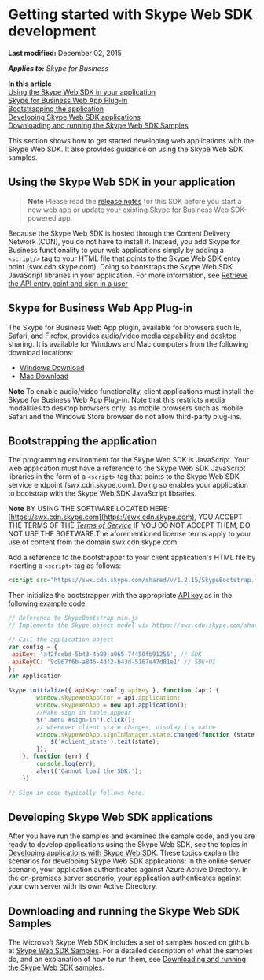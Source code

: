 
# Getting started with Skype Web SDK development

 **Last modified:** December 02, 2015

 _**Applies to:** Skype for Business_

 **In this article**  
[Using the Skype Web SDK in your application](#sectionSection0)  
[Skype for Business Web App Plug-in](#sectionSection1)  
[Bootstrapping the application](#sectionSection2)  
[Developing Skype Web SDK applications](#sectionSection3)  
[ Downloading and running the Skype Web SDK Samples](#sectionSection4)


This section shows how to get started developing web applications with the Skype Web SDK. It also provides guidance on using the Skype Web SDK samples.

## Using the Skype Web SDK in your application
<a name="sectionSection0"> </a>

>**Note** Please read the [release notes](ReleaseNotes.md) for this SDK before you start a new web app or update your existing Skype for Business Web SDK-powered app.

Because the Skype Web SDK is hosted through the Content Delivery Network (CDN), you do not have to install it. Instead, you add Skype for Business functionality to your web applications simply by adding a ```<script/>``` tag to your HTML file that points to the Skype Web SDK entry point (swx.cdn.skype.com). Doing so bootstraps the Skype Web SDK JavaScript libraries in your application. For more information, see [Retrieve the API entry point and sign in a user](GetAPIEntrySignIn.md)


## Skype for Business Web App Plug-in
<a name="sectionSection1"> </a>

The Skype for Business Web App plugin, available for browsers such IE, Safari, and Firefox, provides audio/video media capability and desktop sharing. It is available for Windows and Mac computers from the following download locations:

- [Windows Download](https://mlccdn.blob.core.windows.net/prod/LWA/plugins/windows/archive/SkypeForBusinessPlugin-16.0.0.101.msi)
- [Mac Download](https://mlccdn.blob.core.windows.net/prod/LWA/plugins/mac/archive/SkypeForBusinessPlugin-16.0.0.63.pkg )


 **Note**  To enable audio/video functionality, client applications must install the Skype for Business Web App Plug-in. Note that this restricts media modalities to desktop browsers only, as mobile browsers such as mobile Safari and the Windows Store browser do not allow third-party plug-ins.


## Bootstrapping the application
<a name="sectionSection2"> </a>

The programming environment for the Skype Web SDK is JavaScript. Your web application must have a reference to the Skype Web SDK JavaScript libraries in the form of a ```<script>``` tag that points to the Skype Web SDK service endpoint (swx.cdn.skype.com). Doing so enables your application to bootstrap with the Skype Web SDK JavaScript libraries.


 **Note**  BY USING THE SOFTWARE LOCATED HERE: [https://swx.cdn.skype.com](https://swx.cdn.skype.com), YOU ACCEPT THE TERMS OF THE  _[Terms of Service](TermsOfService.md)_ IF YOU DO NOT ACCEPT THEM, DO NOT USE THE SOFTWARE.The aforementioned license terms apply to your use of content from the domain swx.cdn.skype.com.

Add a reference to the bootstrapper to your client application's HTML file by inserting a ```<script>``` tag as follows:




```html
<script src="https://swx.cdn.skype.com/shared/v/1.2.15/SkypeBootstrap.min.js"></script> 
```

Then initialize the bootstrapper with the appropriate [API key](APIProductKeys.md) as in the following example code:




```js
// Reference to SkypeBootstrap.min.js
// Implements the Skype object model via https://swx.cdn.skype.com/shared/v/1.2.15/SkypeBootstrap.min.js

// Call the application object
var config = {
 apiKey: 'a42fcebd-5b43-4b89-a065-74450fb91255', // SDK
 apiKeyCC: '9c967f6b-a846-4df2-b43d-5167e47d81e1' // SDK+UI
}; 
var Application

Skype.initialize({ apiKey: config.apiKey }, function (api) {
        window.skypeWebAppCtor = api.application;
        window.skypeWebApp = new api.application();
        //Make sign in table appear
        $(".menu #sign-in").click();
        // whenever client.state changes, display its value
        window.skypeWebApp.signInManager.state.changed(function (state) {
            $('#client_state').text(state);
        });
    }, function (err) {
        console.log(err);
        alert('Cannot load the SDK.');
    });

// Sign-in code typically follows here.


```


## Developing Skype Web SDK applications
<a name="sectionSection3"> </a>

After you have run the samples and examined the sample code, and you are ready to develop applications using the Skype Web SDK, see the topics in [Developing applications with Skype Web SDK](DevelopApplications.md). These topics explain the scenarios for developing Skype Web SDK applications: In the online server scenario, your application authenticates against Azure Active Directory. In the on-premises server scenario, your application authenticates against your own server with its own Active Directory.


## Downloading and running the Skype Web SDK Samples
<a name="sectionSection4"> </a>

The Microsoft Skype Web SDK includes a set of samples hosted on github at [Skype Web SDK Samples](https://github.com/OfficeDev/skype-web-sdk-samples).
  For a detailed description of what the samples do, and an explanation of how to run them, see [Downloading and running the Skype Web SDK samples](DownloadRunSamples.md).

